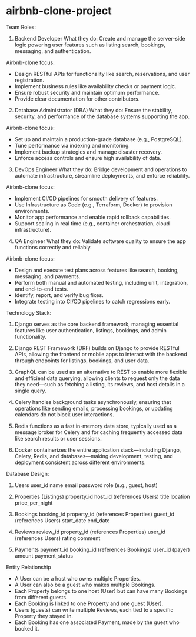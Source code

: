 # airbnb-clone-project

Team Roles:
1. Backend Developer
What they do: Create and manage the server-side logic powering user features such as listing search, bookings, messaging, and authentication.

Airbnb-clone focus:
* Design RESTful APIs for functionality like search, reservations, and user registration.
* Implement business rules like availability checks or payment logic.
* Ensure robust security and maintain optimum performance.
* Provide clear documentation for other contributors.


2. Database Administrator (DBA)
What they do: Ensure the stability, security, and performance of the database systems supporting the app.

Airbnb-clone focus:
* Set up and maintain a production-grade database (e.g., PostgreSQL).
* Tune performance via indexing and monitoring.
* Implement backup strategies and manage disaster recovery.
* Enforce access controls and ensure high availability of data.


3. DevOps Engineer
What they do: Bridge development and operations to automate infrastructure, streamline deployments, and enforce reliability.

Airbnb-clone focus:
* Implement CI/CD pipelines for smooth delivery of features.
* Use Infrastructure as Code (e.g., Terraform, Docker) to provision environments.
* Monitor app performance and enable rapid rollback capabilities.
* Support scaling in real time (e.g., container orchestration, cloud infrastructure).


4. QA Engineer
What they do: Validate software quality to ensure the app functions correctly and reliably.

Airbnb-clone focus:
* Design and execute test plans across features like search, booking, messaging, and payments.
* Perform both manual and automated testing, including unit, integration, and end-to-end tests.
* Identify, report, and verify bug fixes.
* Integrate testing into CI/CD pipelines to catch regressions early.


Technology Stack:
1. Django serves as the core backend framework, managing essential features like user authentication, listings, bookings, and admin functionality.

2. Django REST Framework (DRF) builds on Django to provide RESTful APIs, allowing the frontend or mobile apps to interact with the backend through endpoints for listings, bookings, and user data.

3. GraphQL can be used as an alternative to REST to enable more flexible and efficient data querying, allowing clients to request only the data they need—such as fetching a listing, its reviews, and host details in a single query.

4. Celery handles background tasks asynchronously, ensuring that operations like sending emails, processing bookings, or updating calendars do not block user interactions.

5. Redis functions as a fast in-memory data store, typically used as a message broker for Celery and for caching frequently accessed data like search results or user sessions.

6. Docker containerizes the entire application stack—including Django, Celery, Redis, and databases—making development, testing, and deployment consistent across different environments.


Database Design:
1. Users
user_id
name
email
password
role (e.g., guest, host)

2. Properties (Listings)
property_id
host_id (references Users)
title
location
price_per_night

3. Bookings
booking_id
property_id (references Properties)
guest_id (references Users)
start_date
end_date

4. Reviews
review_id
property_id (references Properties)
user_id (references Users)
rating
comment

5. Payments
payment_id
booking_id (references Bookings)
user_id (payer)
amount
payment_status

Entity Relationship
* A User can be a host who owns multiple Properties.
* A User can also be a guest who makes multiple Bookings.
* Each Property belongs to one host (User) but can have many Bookings from different guests.
* Each Booking is linked to one Property and one guest (User).
* Users (guests) can write multiple Reviews, each tied to a specific Property they stayed in.
* Each Booking has one associated Payment, made by the guest who booked it.

